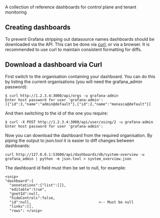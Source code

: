 A collection of reference dashboards for control plane and tenant monitoring

Creating dashboards
-------------------

To prevent Grafana stripping out datasource names dashboards
should be downloaded via the API. This can be done via [curl](http://docs.grafana.org/tutorials/api_org_token_howto/#api-tutorial-how-to-create-api-tokens-and-dashboards-for-a-specific-organization),
or via a browser. It is recommended to use curl to maintain consistent formatting for diffs.

Download a dashboard via Curl
-----------------------------

First switch to the organisation containing your dashboard. You can do this by
listing the current organisations (you will need the grafana_admin password):

```
$ curl http://1.2.3.4:3000/api/orgs -u grafana-admin
Enter host password for user 'grafana-admin':
[{"id":3,"name":"admin@default"},{"id":2,"name":"monasca@default"}]
```

And then switching to the id of the one you require:

```
$ curl -X POST http://1.2.3.4:3000/api/user/using/2 -u grafana-admin
Enter host password for user 'grafana-admin':
```

Now you can download the dashboard from the required organisation. By
piping the output to json.tool it is easier to diff changes between
dashboards:

```
curl http://127.0.0.1:53000/api/dashboards/db/system-overview -u grafana_admin | python -m json.tool > system_overview.json
```

The dashboard id field must then be set to null, for example:

```
<snip>
"dashboard":{
  "annotations":{"list":[]},
  "editable":true",
  "gnetId":null,
  "hideControls":false,
  "id":null,                               <-- Must be null
  "links":[],
  "rows": </snip>
```
